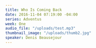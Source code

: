 ```yaml
---
title: Who Is Coming Back
date: 2016-11-04 07:19:00 -04:00
series: Adventus
week: One
audio_file: "/uploads/test.mp3"
thumbnail_image: "/uploads/thumb2.jpg"
speaker: Denis Beausejour
---
```


